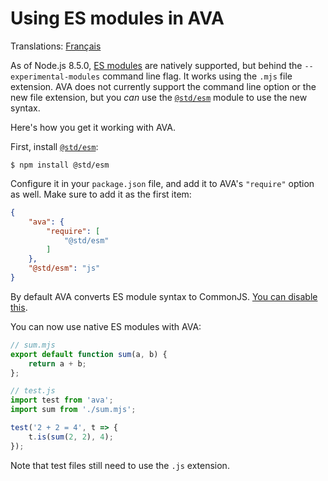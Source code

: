 # Using ES modules in AVA

Translations: [Français](https://github.com/avajs/ava-docs/blob/master/fr_FR/docs/recipes/es-modules.md)

As of Node.js 8.5.0, [ES modules](http://2ality.com/2017/09/native-esm-node.html) are natively supported, but behind the `--experimental-modules` command line flag. It works using the `.mjs` file extension. AVA does not currently support the command line option or the new file extension, but you *can* use the [`@std/esm`](https://github.com/standard-things/esm) module to use the new syntax.

Here's how you get it working with AVA.

First, install [`@std/esm`](https://github.com/standard-things/esm):

```
$ npm install @std/esm
```

Configure it in your `package.json` file, and add it to AVA's `"require"` option as well. Make sure to add it as the first item:

```json
{
	"ava": {
		"require": [
			"@std/esm"
		]
	},
	"@std/esm": "js"
}
```

By default AVA converts ES module syntax to CommonJS. [You can disable this](./babel.md#preserve-es-module-syntax).

You can now use native ES modules with AVA:

```js
// sum.mjs
export default function sum(a, b) {
	return a + b;
};
```

```js
// test.js
import test from 'ava';
import sum from './sum.mjs';

test('2 + 2 = 4', t => {
	t.is(sum(2, 2), 4);
});
```

Note that test files still need to use the `.js` extension.
